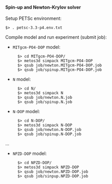#### Spin-up and Newton-Krylov solver

Setup PETSc environment:

	$> . petsc-3.3-p4.env.txt

Compile model and run experiment (submit job):

- ``MITgcm-PO4-DOP`` model:

		$> cd MITgcm-PO4-DOP/
		$> metos3d simpack MITgcm-PO4-DOP
		$> qsub job/newton.MITgcm-PO4-DOP.job
		$> qsub job/spinup.MITgcm-PO4-DOP.job
	
- ``N`` model:

		$> cd N/
		$> metos3d simpack N
		$> qsub job/newton.N.job
		$> qsub job/spinup.N.job

- ``N-DOP`` model:

		$> cd N-DOP/
		$> metos3d simpack N-DOP
		$> qsub job/newton.N-DOP.job
		$> qsub job/spinup.N-DOP.job

...

- ``NPZD-DOP`` model:

		$> cd NPZD-DOP/
		$> metos3d simpack NPZD-DOP
		$> qsub job/newton.NPZD-DOP.job
		$> qsub job/sinpup.NPZD-DOP.job
